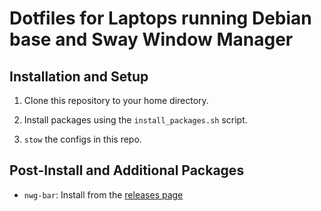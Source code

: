 # Dotfiles for Laptops running Debian base and Sway Window Manager

## Installation and Setup

1. Clone this repository to your home directory.

2. Install packages using the `install_packages.sh` script.

3. `stow` the configs in this repo.

## Post-Install and Additional Packages

- `nwg-bar`: Install from the [releases page](https://github.com/nwg-piotr/nwg-bar/releases)


